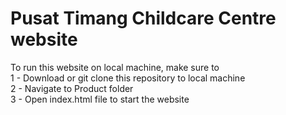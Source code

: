 # Pusat Timang Childcare Centre website
To run this website on local machine, make sure to <br>
1 - Download or git clone this repository to local machine <br>
2 - Navigate to Product folder <br>
3 - Open index.html file to start the website <br>
